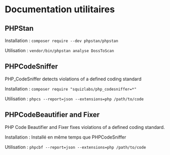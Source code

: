 # Documentation utilitaires

## PHPStan


Installation : 
`composer require --dev phpstan/phpstan`

Utilisation : 
`vendor/bin/phpstan analyse DossToScan`

## PHPCodeSniffer
PHP_CodeSniffer detects violations of a defined coding standard

Installation : 
`composer require "squizlabs/php_codesniffer=*"`

Utilisation : 
`phpcs --report=json --extensions=php /path/to/code`

## PHPCodeBeautifier and Fixer
PHP Code Beautifier and Fixer fixes violations of a defined coding standard.

Installation : 
Installé en même temps que PHPCodeSniffer

Utilisation : 
`phpcbf --report=json --extensions=php /path/to/code`

